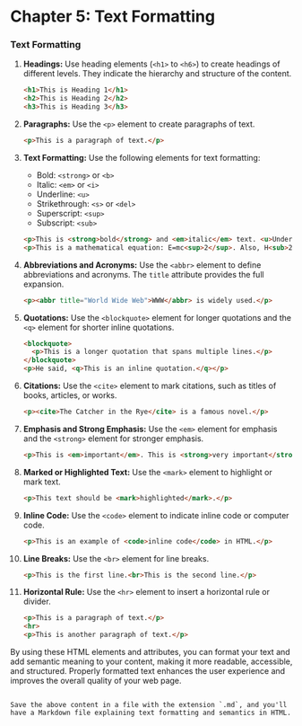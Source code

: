 # Chapter 5: Text Formatting 

### Text Formatting 

1. **Headings:**
   Use heading elements (`<h1>` to `<h6>`) to create headings of different levels. They indicate the hierarchy and structure of the content.

   ```html
   <h1>This is Heading 1</h1>
   <h2>This is Heading 2</h2>
   <h3>This is Heading 3</h3>
   ```

2. **Paragraphs:**
   Use the `<p>` element to create paragraphs of text.

   ```html
   <p>This is a paragraph of text.</p>
   ```

3. **Text Formatting:**
   Use the following elements for text formatting:
   - Bold: `<strong>` or `<b>`
   - Italic: `<em>` or `<i>`
   - Underline: `<u>`
   - Strikethrough: `<s>` or `<del>`
   - Superscript: `<sup>`
   - Subscript: `<sub>`

   ```html
   <p>This is <strong>bold</strong> and <em>italic</em> text. <u>Underline</u> and <s>strikethrough</s> are also supported.</p>
   <p>This is a mathematical equation: E=mc<sup>2</sup>. Also, H<sub>2</sub>O is water.</p>
   ```

4. **Abbreviations and Acronyms:**
   Use the `<abbr>` element to define abbreviations and acronyms. The `title` attribute provides the full expansion.

   ```html
   <p><abbr title="World Wide Web">WWW</abbr> is widely used.</p>
   ```

5. **Quotations:**
   Use the `<blockquote>` element for longer quotations and the `<q>` element for shorter inline quotations.

   ```html
   <blockquote>
     <p>This is a longer quotation that spans multiple lines.</p>
   </blockquote>
   <p>He said, <q>This is an inline quotation.</q></p>
   ```

6. **Citations:**
   Use the `<cite>` element to mark citations, such as titles of books, articles, or works.

   ```html
   <p><cite>The Catcher in the Rye</cite> is a famous novel.</p>
   ```

7. **Emphasis and Strong Emphasis:**
   Use the `<em>` element for emphasis and the `<strong>` element for stronger emphasis.

   ```html
   <p>This is <em>important</em>. This is <strong>very important</strong>.</p>
   ```

8. **Marked or Highlighted Text:**
   Use the `<mark>` element to highlight or mark text.

   ```html
   <p>This text should be <mark>highlighted</mark>.</p>
   ```

9. **Inline Code:**
   Use the `<code>` element to indicate inline code or computer code.

   ```html
   <p>This is an example of <code>inline code</code> in HTML.</p>
   ```

10. **Line Breaks:**
    Use the `<br>` element for line breaks.

    ```html
    <p>This is the first line.<br>This is the second line.</p>
    ```

11. **Horizontal Rule:**
    Use the `<hr>` element to insert a horizontal rule or divider.

    ```html
    <p>This is a paragraph of text.</p>
    <hr>
    <p>This is another paragraph of text.</p>
    ```

By using these HTML elements and attributes, you can format your text and add semantic meaning to your content, making it more readable, accessible, and structured. Properly formatted text enhances the user experience and improves the overall quality of your web page.
```

Save the above content in a file with the extension `.md`, and you'll have a Markdown file explaining text formatting and semantics in HTML.